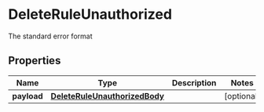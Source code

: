

# DeleteRuleUnauthorized

The standard error format
## Properties

Name | Type | Description | Notes
------------ | ------------- | ------------- | -------------
**payload** | [**DeleteRuleUnauthorizedBody**](DeleteRuleUnauthorizedBody.md) |  |  [optional]



